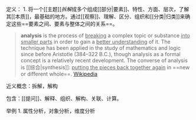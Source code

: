 定义：
	1. 将一个[[主题]]*拆解*成多个组成[[部分|要素]]、特性、方面、层次，了解其[[本质]]，最基础的地方。通过[[观察]]、理解、区分、组织和[[分类|归类]]来确定这些==要素之间、要素与整体之间的关系==。


> **analysis** is the process of <u>breaking</u> a complex topic or substance <u>into smaller parts</u> in order to gain a <u>better understanding</u> of it. The technique has been applied in the study of mathematics and logic since before Aristotle (384–322 B.C.), though analysis as a formal concept is a relatively recent development.
> The converse of analysis is [[综合|synthesis]]: <u>putting the pieces back together again</u> in ==new or different whole==.
> [Wikipedia](https://en.wikipedia.org/wiki/Analysis)

近义概念：拆解，解构

包含：[[提问]]、解释、组织、解构、关联、计算。

举例
	1. 属性分析，对象分析，维度分析